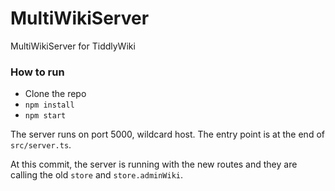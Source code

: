 # MultiWikiServer
MultiWikiServer for TiddlyWiki

### How to run

- Clone the repo
- `npm install`
- `npm start`

The server runs on port 5000, wildcard host. The entry point is at the end of `src/server.ts`.

At this commit, the server is running with the new routes and they are calling the old `store` and `store.adminWiki`. 



